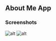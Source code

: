 ## About Me App

### Screenshots
![alt](https://res.cloudinary.com/kuforiji/image/upload/v1559310187/Screenshot_1559310017.png)
![alt](https://res.cloudinary.com/kuforiji/image/upload/v1559310186/Screenshot_1559310051.png)

